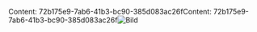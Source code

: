 <span data-ttu-id="507a5-101">Content: 72b175e9-7ab6-41b3-bc90-385d083ac26f</span><span class="sxs-lookup"><span data-stu-id="507a5-101">Content: 72b175e9-7ab6-41b3-bc90-385d083ac26f</span></span>![Bild](0cfa631a-5742-4baa-9f41-cbf606c05f5f.png)
